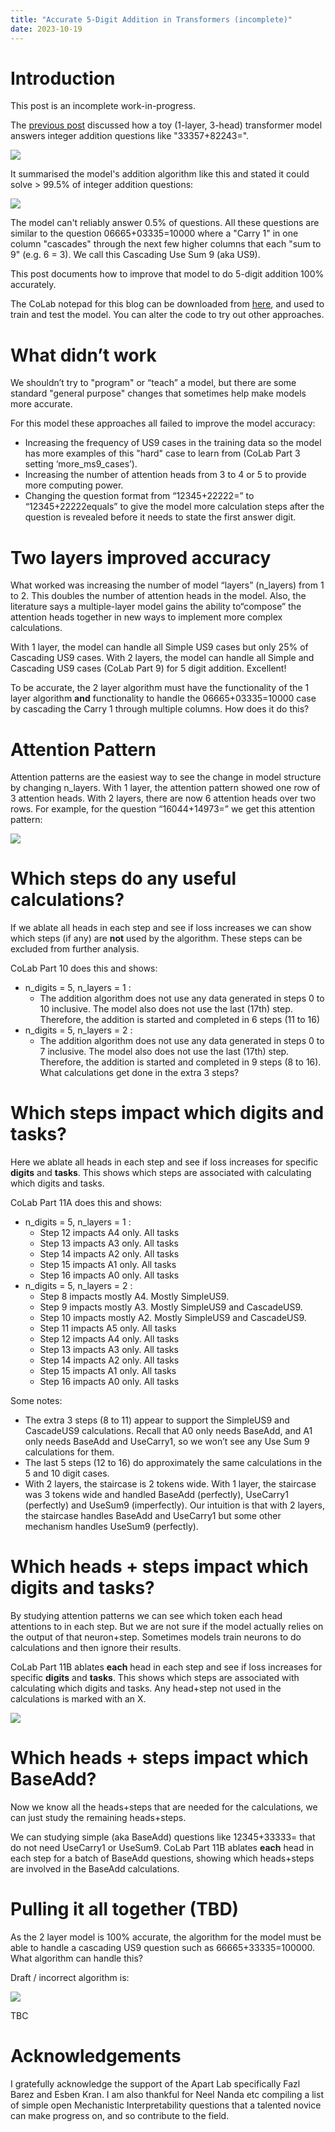 ```yaml
---
title: "Accurate 5-Digit Addition in Transformers (incomplete)"
date: 2023-10-19
---
```

# Introduction
This post is an incomplete work-in-progress. 

The <a href="{{site.url}}/2023/10/14/Understanding-Addition.html">previous post</a> discussed how a toy (1-layer, 3-head) transformer model answers integer addition questions like "33357+82243=". 

<img src="{{site.url}}/assets/AdditionQuestionAnswer.svg" style="display: block; margin: auto;" />

It summarised the model's addition algorithm like this and stated it could solve > 99.5% of integer addition questions:

<img src="{{site.url}}/assets/StaircaseA3_Summary.svg" style="display: block; margin: auto;" />

The model can't reliably answer 0.5% of questions. 
All these questions are similar to the question 06665+03335=10000 where a "Carry 1" in one column "cascades" through the next few higher columns that each "sum to 9" (e.g. 6 = 3). We call this Cascading Use Sum 9 (aka US9). 

This post documents how to improve that model to do 5-digit addition 100% accurately.

The CoLab notepad for this blog can be downloaded from <a href="{{site.url}}/assets/Accurate_Addition_in_Transformers.ipynb">here</a>, 
and used to train and test the model. You can alter the code to try out other approaches.

# What didn’t work
We shouldn’t try to "program" or “teach” a model, but there are some standard "general purpose" changes that sometimes help make models more accurate.

For this model these approaches all failed to improve the model accuracy:
- Increasing the frequency of US9 cases in the training data so the model has more examples of this "hard" case to learn from (CoLab Part 3 setting ‘more_ms9_cases’).
- Increasing the number of attention heads from 3 to 4 or 5 to provide more computing power.
- Changing the question format from “12345+22222=” to “12345+22222equals” to give the model more calculation steps after the question is revealed before it needs to state the first answer digit.

# Two layers improved accuracy
What worked was increasing the number of model “layers” (n_layers) from 1 to 2. This doubles the number of attention heads in the model. 
Also, the literature says a multiple-layer model gains the ability to“compose” the attention heads together in new ways to implement more complex calculations.

With 1 layer, the model can handle all Simple US9 cases but only 25% of Cascading US9 cases. With 2 layers, 
the model can handle all Simple and Cascading US9 cases (CoLab Part 9) for 5 digit addition. Excellent! 

To be accurate, the 2 layer algorithm must have the functionality of the 1 layer algorithm **and** 
functionality to handle the 06665+03335=10000 case by cascading the Carry 1 through multiple columns. How does it do this? 


# Attention Pattern
Attention patterns are the easiest way to see the change in model structure by changing n_layers. With 1 layer, the attention pattern showed one row of 3 attention heads. With 2 layers, there are now 6 attention heads over two rows. For example, for the question “16044+14973=” we get this attention pattern:

<img src="{{site.url}}/assets/AttentionPattern5Digit3Heads2Layer.png" style="display: block; margin: auto;" />

# Which steps do any useful calculations?
If we ablate all heads in each step and see if loss increases we can show which steps (if any) are **not** used by the algorithm. These steps can be excluded from further analysis.

CoLab Part 10 does this and shows:
- n_digits = 5, n_layers = 1 :
  - The addition algorithm does not use any data generated in steps 0 to 10 inclusive. The model also does not use the last (17th) step. Therefore, the addition is started and completed in 6 steps (11 to 16)
- n_digits = 5, n_layers = 2 :
  - The addition algorithm does not use any data generated in steps 0 to 7 inclusive. The model also does not use the last (17th) step. Therefore, the addition is started and completed in 9 steps (8 to 16). What calculations get done in the extra 3 steps?


# Which steps impact which digits and tasks?
Here we ablate all heads in each step and see if loss increases for specific **digits** and **tasks**. This shows which steps are associated with calculating which digits and tasks.

CoLab Part 11A does this and shows:
- n_digits = 5, n_layers = 1 :
  - Step 12 impacts A4 only. All tasks
  - Step 13 impacts A3 only. All tasks
  - Step 14 impacts A2 only. All tasks
  - Step 15 impacts A1 only. All tasks
  - Step 16 impacts A0 only. All tasks
- n_digits = 5, n_layers = 2 :
  - Step 8 impacts mostly A4. Mostly SimpleUS9.
  - Step 9 impacts mostly A3. Mostly SimpleUS9 and CascadeUS9.
  - Step 10 impacts mostly A2. Mostly SimpleUS9 and CascadeUS9.
  - Step 11 impacts A5 only. All tasks
  - Step 12 impacts A4 only. All tasks
  - Step 13 impacts A3 only. All tasks
  - Step 14 impacts A2 only. All tasks
  - Step 15 impacts A1 only. All tasks
  - Step 16 impacts A0 only. All tasks

Some notes:
- The extra 3 steps (8 to 11) appear to support the SimpleUS9 and CascadeUS9 calculations. Recall that A0 only needs BaseAdd, and A1 only needs BaseAdd and UseCarry1, so we won’t see any Use Sum 9 calculations for them.
- The last 5 steps (12 to 16) do approximately the same calculations in the 5 and 10 digit cases. 
- With 2 layers, the staircase is 2 tokens wide. With 1 layer, the staircase was 3 tokens wide and handled BaseAdd (perfectly), UseCarry1 (perfectly) and UseSum9 (imperfectly). Our intuition is that with 2 layers, the staircase handles BaseAdd and UseCarry1 but some other mechanism handles UseSum9 (perfectly).


# Which heads + steps impact which digits and tasks?
By studying attention patterns we can see which token each head attentions to in each step. But we are not sure if the model actually relies on the output of that neuron+step. Sometimes models train neurons to do calculations and then ignore their results.

CoLab Part 11B ablates **each** head in each step and see if loss increases for specific **digits** and **tasks**. This shows which steps are associated with calculating which digits and tasks. Any head+step not used in the calculations is marked with an X. 

<img src="{{site.url}}/assets/StaircaseA3L2_Summary.svg" style="display: block; margin: auto;" />


# Which heads + steps impact which BaseAdd?
Now we know all the heads+steps that are needed for the calculations, we can just study the remaining heads+steps.

We can studying simple (aka BaseAdd) questions like 12345+33333= that do not need UseCarry1 or UseSum9. CoLab Part 11B ablates **each** head in each step for a batch of BaseAdd questions, showing which heads+steps are involved in the BaseAdd calculations.









# Pulling it all together (TBD)
As the 2 layer model is 100% accurate, the algorithm for the model must be able to handle a cascading US9 question such as 66665+33335=100000. What algorithm can handle this? 

Draft / incorrect algorithm is:

<img src="{{site.url}}/assets/StaircaseA3L2_Detailed.svg" style="display: block; margin: auto;" />

TBC

# Acknowledgements
I gratefully acknowledge the support of the Apart Lab specifically Fazl Barez and Esben Kran. I am also thankful for Neel Nanda etc compiling a list of simple open Mechanistic Interpretability questions that a talented novice can make progress on, and so contribute to the field.

